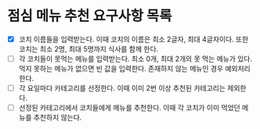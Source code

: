 # 점심 메뉴 추천 요구사항 목록

- [x] 코치 이름들을 입력받는다. 이때 코치의 이름은 최소 2글자, 최대 4글자이다. 또한 코치는 최소 2명, 최대 5명까지 식사를 함께 한다.
- [ ] 각 코치들이 못먹는 메뉴를 입력받는다. 최소 0개, 최대 2개의 못 먹는 메뉴가 있다. 먹지 못하는 메뉴가 없으면 빈 값을 입력한다. 
      존재하지 않는 메뉴인 경우 예외처리한다.
- [ ] 각 요일마다 카테고리를 선정한다. 이때 이미 2번 이상 추천된 카테고리는 제외한다.
- [ ] 선정된 카테고리에서 코치들에게 메뉴를 추천한다. 이때 각 코치가 이미 먹었던 메뉴를 추천하지 않는다.
